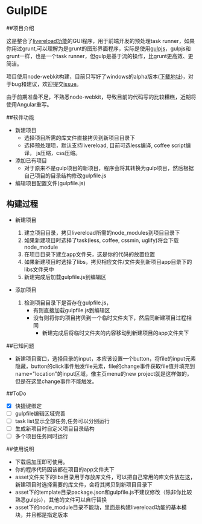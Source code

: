 GulpIDE
=======

##项目介绍

这是整合了[livereload功能](http://lufeng.me/post/livereload)的GUI程序，用于前端开发的预处理task runner，如果你用过grunt,可以理解为是grunt的图形界面程序，实际是使用[gulpjs]()，gulpjs和grunt一样，也是一个task runner，但gulp是基于流的操作，比grunt更高效、更简洁。

项目使用node-webkit构建，目前只写好了windows的alpha版本([下载地址](http://pan.baidu.com/s/1dDzSLZb))，对于bug和建议，欢迎提交[issue](https://github.com/keith3/GulpIDE/issues)。

由于前期准备不足，不熟悉node-webkit，导致目前的代码写的比较糟糕，近期将使用Angular重写。

##软件功能

- 新建项目
	- 选择项目所需的库文件直接拷贝到新项目目录下
	- 选择预处理项，默认支持livereload, 目前可选less编译, coffee script编译， js压缩，css压缩。
- 添加已有项目
	- 对于原来不是gulp项目的新项目，程序会将其转换为gulp项目，然后根据自己项目的目录结构修改gulpfile.js
- 编辑项目配置文件(gulpfile.js)

## 构建过程

- 新建项目
	1. 建立项目目录，拷贝livereload所需的node_modules到项目目录下
	2. 如果新建项目时选择了task(less, coffee, cssmin, uglify)将会下载node_module
	3. 在项目目录下建立app文件夹，这是你的代码的放置位置
	4. 如果新建项目时选择了libs，拷贝相应文件/文件夹到新项目app目录下的libs文件夹中
	5. 新建完成后加载gulpfile.js到编辑区
	
- 添加项目
	1. 检测项目目录下是否存在gulpfile.js，
		- 有则直接加载gulpfile.js到编辑区
		- 没有则将你的项目拷贝到一个临时文件夹下，然后同新建项目过程相同
			- 新建完成后将临时文件夹的内容移动到新建项目的app文件夹下

##已知问题

- 新建项目窗口，选择目录的input，本应该设置一个button，将file的input元素隐藏，button的click事件触发file元素，file的change事件获取file值并填充到name="location"的input区域，像主页menu的new project就是这样做的，但是在这里change事件不能触发。 

##ToDo

- [x] 快捷键绑定
- [ ] gulpfile编辑区域完善
- [ ] task list显示全部任务,任务可以分别运行
- [ ] 生成新项目时自定义项目目录结构
- [ ] 多个项目任务同时运行

##使用说明

- 下载后加压即可使用。
- 你的程序代码因该都在项目的app文件夹下
- asset文件夹下的libs目录用于存放库文件，可以把自己常用的库文件放在这，新建项目时选择需要的库文件，会将其拷贝到新项目目录下
- asset下的template目录package.json和gulpfile.js不建议修改（除非你比较熟悉gulpjs），其他的文件可以自行替换
- asset下的node_module目录不能动，里面是构建livereload功能的基本模块，并且都是指定版本
